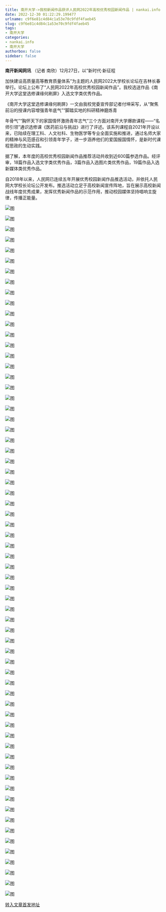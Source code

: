 ```yaml
---
title: 南开大学->我校新闻作品获评人民网2022年高校优秀校园新闻作品 | nankai.info
date: 2022-12-30 01:22:29.199477
urlname: c9f6e81c4d84c1a53e70c9fdf4faeb45
slug: c9f6e81c4d84c1a53e70c9fdf4faeb45
tags: 
- 南开大学
categories:
- nankai.info
- 南开大学
authorbox: false
sidebar: false
---
```

**南开新闻网讯** （记者 南欣）12月27日，以“新时代·新征程

加快建设高质量高等教育质量体系”为主题的人民网2022大学校长论坛在吉林长春举行。论坛上公布了“人民网2022年高校优秀校园新闻作品”。我校选送作品《南开大学这堂选修课缘何刷屏》入选文字类优秀作品。

《南开大学这堂选修课缘何刷屏》一文由我校党委宣传部记者付坤采写，从“聚焦前沿的授课内容增强青年底气”“脚踏实地的科研精神磨炼青
<!--more-->
年骨气”“胸怀天下的家国情怀激扬青年志气”三个方面对南开大学爆款课程——“名师引领”通识选修课《医药前沿与挑战》进行了评述。该系列课程自2021年开设以来，已陆续在理工科、人文社科、生物医学等专业全面实施和推进，通过名师大家的精神与风范感召和引领青年学子，进一步涵养他们的爱国报国情怀，是新时代课程思政的生动实践。

据了解，本年度的高校优秀校园新闻作品推荐活动共收到近600篇参选作品。经评审，18篇作品入选文字类优秀作品，3篇作品入选图片类优秀作品，19篇作品入选新媒体类优秀作品。

自2018年以来，人民网已连续五年开展优秀校园新闻作品推选活动，并依托人民网大学校长论坛公开发布。推选活动立足于高校新闻宣传阵地，旨在展示高校新闻战线年度优秀成果，发挥优秀新闻作品的示范作用，推动校园媒体坚持唱响主旋律，传播正能量。

![图](http://news.nankai.edu.cn/ywsd/system/2022/12/27/g)

![图](http://news.nankai.edu.cn/ywsd/system/2022/12/27/p)

![图](http://news.nankai.edu.cn/ywsd/system/2022/12/27/j)

![图](http://news.nankai.edu.cn/ywsd/system/2022/12/27/)

![图](http://news.nankai.edu.cn/ywsd/system/2022/12/27/6)

![图](http://news.nankai.edu.cn/ywsd/system/2022/12/27/6)

![图](http://news.nankai.edu.cn/ywsd/system/2022/12/27/c)

![图](http://news.nankai.edu.cn/ywsd/system/2022/12/27/4)

![图](http://news.nankai.edu.cn/ywsd/system/2022/12/27/2)

![图](http://news.nankai.edu.cn/ywsd/system/2022/12/27/d)

![图](http://news.nankai.edu.cn/ywsd/system/2022/12/27/5)

![图](http://news.nankai.edu.cn/ywsd/system/2022/12/27/7)

![图](http://news.nankai.edu.cn/ywsd/system/2022/12/27/_)

![图](http://news.nankai.edu.cn/ywsd/system/2022/12/27/2)

![图](http://news.nankai.edu.cn/ywsd/system/2022/12/27/4)

![图](http://news.nankai.edu.cn/ywsd/system/2022/12/27/3)

![图](http://news.nankai.edu.cn/ywsd/system/2022/12/27/9)

![图](http://news.nankai.edu.cn/ywsd/system/2022/12/27/4)

![图](http://news.nankai.edu.cn/ywsd/system/2022/12/27/0)

![图](http://news.nankai.edu.cn/ywsd/system/2022/12/27/0)

![图](http://news.nankai.edu.cn/ywsd/system/2022/12/27/0)

![图](http://news.nankai.edu.cn/ywsd/system/2022/12/27/3)

![图](http://news.nankai.edu.cn/ywsd/system/2022/12/27/0)

![图](http://news.nankai.edu.cn/ywsd/system/2022/12/27/0)

![图](http://news.nankai.edu.cn/)

![图](http://news.nankai.edu.cn/ywsd/system/2022/12/27/3)

![图](http://news.nankai.edu.cn/ywsd/system/2022/12/27/9)

![图](http://news.nankai.edu.cn/ywsd/system/2022/12/27/4)

![图](http://news.nankai.edu.cn/)

![图](http://news.nankai.edu.cn/ywsd/system/2022/12/27/0)

![图](http://news.nankai.edu.cn/ywsd/system/2022/12/27/0)

![图](http://news.nankai.edu.cn/ywsd/system/2022/12/27/0)

![图](http://news.nankai.edu.cn/)

![图](http://news.nankai.edu.cn/ywsd/system/2022/12/27/3)

![图](http://news.nankai.edu.cn/ywsd/system/2022/12/27/0)

![图](http://news.nankai.edu.cn/ywsd/system/2022/12/27/0)

![图](http://news.nankai.edu.cn/)

![图](http://news.nankai.edu.cn/ywsd/system/2022/12/27/c)

![图](http://news.nankai.edu.cn/ywsd/system/2022/12/27/i)

![图](http://news.nankai.edu.cn/ywsd/system/2022/12/27/p)

![图](http://news.nankai.edu.cn/)

![图](http://news.nankai.edu.cn/ywsd/system/2022/12/27/n)

![图](http://news.nankai.edu.cn/ywsd/system/2022/12/27/c)

![图](http://news.nankai.edu.cn/ywsd/system/2022/12/27/)

![图](http://news.nankai.edu.cn/ywsd/system/2022/12/27/u)

![图](http://news.nankai.edu.cn/ywsd/system/2022/12/27/d)

![图](http://news.nankai.edu.cn/ywsd/system/2022/12/27/e)

![图](http://news.nankai.edu.cn/ywsd/system/2022/12/27/)

![图](http://news.nankai.edu.cn/ywsd/system/2022/12/27/i)

![图](http://news.nankai.edu.cn/ywsd/system/2022/12/27/a)

![图](http://news.nankai.edu.cn/ywsd/system/2022/12/27/k)

![图](http://news.nankai.edu.cn/ywsd/system/2022/12/27/n)

![图](http://news.nankai.edu.cn/ywsd/system/2022/12/27/a)

![图](http://news.nankai.edu.cn/ywsd/system/2022/12/27/n)

![图](http://news.nankai.edu.cn/ywsd/system/2022/12/27/)

![图](http://news.nankai.edu.cn/ywsd/system/2022/12/27/s)

![图](http://news.nankai.edu.cn/ywsd/system/2022/12/27/w)

![图](http://news.nankai.edu.cn/ywsd/system/2022/12/27/e)

![图](http://news.nankai.edu.cn/ywsd/system/2022/12/27/n)

![图](http://news.nankai.edu.cn/)

![图](http://news.nankai.edu.cn/)

![图](http://news.nankai.edu.cn/ywsd/system/2022/12/27/:)

![图](http://news.nankai.edu.cn/ywsd/system/2022/12/27/p)

![图](http://news.nankai.edu.cn/ywsd/system/2022/12/27/t)

![图](http://news.nankai.edu.cn/ywsd/system/2022/12/27/t)

![图](http://news.nankai.edu.cn/ywsd/system/2022/12/27/h)

[转入文章首发地址](http://news.nankai.edu.cn/ywsd/system/2022/12/27/030054110.shtml)